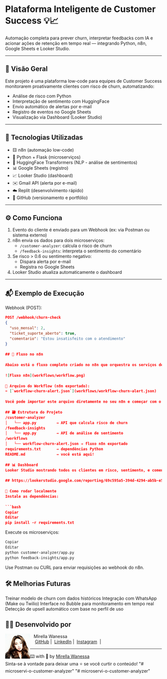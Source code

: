 # Plataforma Inteligente de Customer Success 💡📈

Automação completa para prever churn, interpretar feedbacks com IA e acionar ações de retenção em tempo real — integrando Python, n8n, Google Sheets e Looker Studio.

---

## 🚀 Visão Geral

Este projeto é uma plataforma low-code para equipes de Customer Success monitorarem proativamente clientes com risco de churn, automatizando:

- Análise de risco com Python
- Interpretação de sentimento com HuggingFace
- Envio automático de alertas por e-mail
- Registro de eventos no Google Sheets
- Visualização via Dashboard (Looker Studio)

---

## 🧠 Tecnologias Utilizadas

- 🟨 n8n (automação low-code)
- 🐍 Python + Flask (microserviços)
- 🤗 HuggingFace Transformers (NLP - análise de sentimentos)
- 📊 Google Sheets (registro)
- 📈 Looker Studio (dashboard)
- ✉️ Gmail API (alerta por e-mail)
- ☁️ Replit (desenvolvimento rápido)
- 🐙 GitHub (versionamento e portfólio)

---

## ⚙️ Como Funciona

1. Evento do cliente é enviado para um Webhook (ex: via Postman ou sistema externo)
2. n8n envia os dados para dois microserviços:
   - `/customer-analyzer`: calcula o risco de churn
   - `/feedback-insights`: interpreta o sentimento do comentário
3. Se risco > 0.6 ou sentimento negativo:
   - Dispara alerta por e-mail
   - Registra no Google Sheets
4. Looker Studio atualiza automaticamente o dashboard

---

## 📬 Exemplo de Execução

Webhook (POST):

```json
POST /webhook/churn-check
{
  "uso_mensal": 2,
  "ticket_suporte_aberto": true,
  "comentario": "Estou insatisfeito com o atendimento"
}

## 🔁 Fluxo no n8n

Abaixo está o fluxo completo criado no n8n que orquestra os serviços de análise de churn e sentimento:

![Fluxo n8n](workflows/workflow.png)

📄 Arquivo do Workflow (n8n exportado):
➡️ [`workflow-churn-alert.json`](workflows/workflow-churn-alert.json)

Você pode importar este arquivo diretamente no seu n8n e começar com o fluxo já pronto!

## 🗃 Estrutura do Projeto
/customer-analyzer
│   └── app.py         → API que calcula risco de churn
/feedback-insights
│   └── app.py         → API de análise de sentimento
/workflows
│   └── workflow-churn-alert.json → fluxo n8n exportado
requirements.txt       → dependências Python
README.md              → você está aqui!

## 📊 Dashboard
Looker Studio mostrando todos os clientes em risco, sentimento, e comentários:

## https://lookerstudio.google.com/reporting/69c595a5-394d-4294-ab5b-e516293f5c7e

🧪 Como rodar localmente
Instale as dependências:

```bash
Copiar
Editar
pip install -r requirements.txt
```
Execute os microserviços:

```bash
Copiar
Editar
python customer-analyzer/app.py
python feedback-insights/app.py
```

Use Postman ou CURL para enviar requisições ao webhook do n8n.

## 🛠 Melhorias Futuras

Treinar modelo de churn com dados históricos
Integração com WhatsApp (Make ou Twilio)
Interface no Bubble para monitoramento em tempo real
Detecção de upsell automático com base no perfil de uso

## 👩‍💻 Desenvolvido por

<p>
    <img 
      align="left" 
      width="80" 
      src="https://github.com/Mirellawanessa/DIO-Trilha-Java-Basico/blob/main/GitHub/imagens/User.jpeg?raw=true"
    />
    <p>&nbsp;&nbsp;&nbsp;Mirella Wanessa<br>
    &nbsp;&nbsp;&nbsp;
    <a href="https://github.com/Mirellawanessa">GitHub</a>&nbsp;|&nbsp;
    <a href="https://www.linkedin.com/in/mirellawanessa/">LinkedIn</a>&nbsp;|&nbsp;
    <a href="https://www.instagram.com/itsmirella._/">Instagram</a>
    &nbsp;|&nbsp;</p>
</p>

---

⌨️ with 💜 by [Mirella Wanessa](https://github.com/Mirellawanessa)  
Sinta-se à vontade para deixar uma ⭐ se você curtir o conteúdo!
"# microservi-o-customer-analyzer" 
"# microservi-o-customer-analyzer" 
